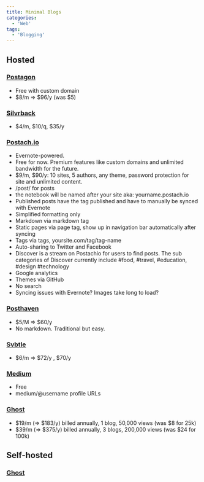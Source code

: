 ```yaml
---
title: Minimal Blogs
categories:
  - 'Web'
tags:
  - 'Blogging'
---
```

## Hosted

### [Postagon](https://www.postagon.com/)

* Free with custom domain
* $8/m => $96/y (was $5)

### [Silvrback](https://www.silvrback.com/)

* $4/m, $10/q, $35/y

### [Postach.io](https://postach.io/)

* Evernote-powered.
* Free for now. Premium features like custom domains and unlimited bandwidth for the future.
* $9/m, $90/y: 10 sites, 5 authors, any theme, password protection for site and unlimited content.
* /post/ for posts
* the notebook will be named after your site aka: yourname.postach.io
* Published posts have the tag published and have to manually be synced with Evernote
* Simplified formatting only
* Markdown via markdown tag
* Static pages via page tag, show up in navigation bar automatically after syncing
* Tags via tags, yoursite.com/tag/tag-name
* Auto-sharing to Twitter and Facebook
* Discover is a stream on Postachio for users to find posts. The sub categories of Discover currently include #food, #travel, #education, #design #technology
* Google analytics
* Themes via GitHub
* No search
* Syncing issues with Evernote? Images take long to load?

### [Posthaven](https://posthaven.com/)

* $5/M => $60/y
* No markdown. Traditional but easy.

### [Svbtle](https://svbtle.com/)

* $6/m => $72/y , $70/y

### [Medium](https://medium.com/)

* Free
* medium/@username profile URLs

### [Ghost](https://ghost.org/)

* $19/m (=> $183/y) billed annually, 1 blog, 50,000 views (was $8 for 25k)
* $39/m (=> $375/y) billed annually, 3 blogs, 200,000 views (was $24 for 100k)

## Self-hosted

### [Ghost](https://ghost.org/)
